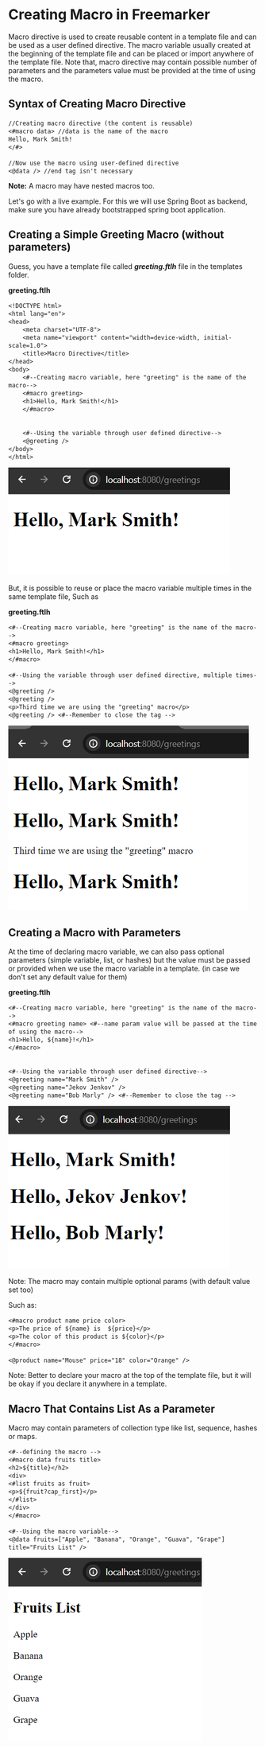 # Creating Macro in Freemarker

Macro directive is used to create reusable content in a template file and can be used as a user defined directive. The macro variable usually created at the beginning of the template file and can be placed or import anywhere of the template file. Note that, macro directive may contain possible number of parameters and the parameters value must be provided at the time of using the macro.


## Syntax of Creating Macro Directive

```
//Creating macro directive (the content is reusable)
<#macro data> //data is the name of the macro
Hello, Mark Smith!
</#>

//Now use the macro using user-defined directive
<@data /> //end tag isn't necessary
```

**Note:** A macro may have nested macros too.

Let's go with a live example. For this we will use Spring Boot as backend, make sure you have already bootstrapped spring boot application.

## Creating a Simple Greeting Macro (without parameters)

Guess, you have a template file called ***greeting.ftlh*** file in the templates folder.

**greeting.ftlh**

```
<!DOCTYPE html>
<html lang="en">
<head>
    <meta charset="UTF-8">
    <meta name="viewport" content="width=device-width, initial-scale=1.0">
    <title>Macro Directive</title>
</head>
<body>
    <#--Creating macro variable, here "greeting" is the name of the macro-->
    <#macro greeting>
    <h1>Hello, Mark Smith!</h1>
    </#macro>


    <#--Using the variable through user defined directive-->
    <@greeting /> 
</body>
</html>
```

![alt text](image1.png)


But, it is possible to reuse or place the macro variable multiple times in the same template file, Such as 

**greeting.ftlh**

```
<#--Creating macro variable, here "greeting" is the name of the macro-->
<#macro greeting>
<h1>Hello, Mark Smith!</h1>
</#macro>

<#--Using the variable through user defined directive, multiple times-->
<@greeting /> 
<@greeting />
<p>Third time we are using the "greeting" macro</p>
<@greeting /> <#--Remember to close the tag -->
```

![alt text](image2.png)

## Creating a Macro with Parameters

At the time of declaring macro variable, we can also pass optional parameters (simple variable, list, or hashes) but the value must be passed or provided when we use the macro variable in a template. (in case we don't set any default value for them)

**greeting.ftlh**

```
<#--Creating macro variable, here "greeting" is the name of the macro-->
<#macro greeting name> <#--name param value will be passed at the time of using the macro-->
<h1>Hello, ${name}!</h1> 
</#macro> 


<#--Using the variable through user defined directive-->
<@greeting name="Mark Smith" /> 
<@greeting name="Jekov Jenkov" />
<@greeting name="Bob Marly" /> <#--Remember to close the tag -->
```

![alt text](image3.png)

Note: The macro may contain multiple optional params (with default value set too)

Such as:

```
<#macro product name price color>
<p>The price of ${name} is  ${price}</p>
<p>The color of this product is ${color}</p>
</#macro>

<@product name="Mouse" price="18" color="Orange" />
```

Note: Better to declare your macro at the top of the template file, but it will be okay if you declare it anywhere in a template.

## Macro That Contains List As a Parameter

Macro may contain parameters of collection type like list, sequence, hashes or maps.

```
<#--defining the macro -->
<#macro data fruits title>
<h2>${title}</h2>
<div>
<#list fruits as fruit>
<p>${fruit?cap_first}</p>
</#list>
</div>
</#macro>

<#--Using the macro variable-->
<@data fruits=["Apple", "Banana", "Orange", "Guava", "Grape"] title="Fruits List" />
```

![alt text](image4.png)


